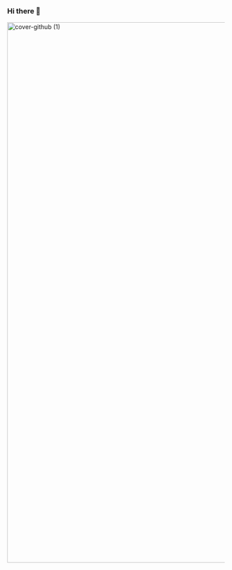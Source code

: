 ### Hi there 👋



<img width="1250" alt="cover-github (1)" src="https://github.com/EwerllonCBN/EwerllonCBN/assets/73199791/09d5fa22-ef5c-4070-846a-754d89be9412">

<!--
**EwerllonCBN/EwerllonCBN** is a ✨ _special_ ✨ repository because its `README.md` (this file) appears on your GitHub profile.

Here are some ideas to get you started:

- 🔭 I’m currently working on ...
- 🌱 I’m currently learning ...
- 👯 I’m looking to collaborate on ...
- 🤔 I’m looking for help with ...
- 💬 Ask me about ...
- 📫 How to reach me: ...
- 😄 Pronouns: ...
- ⚡ Fun fact: ...
-->
